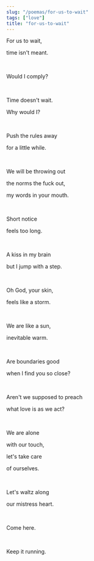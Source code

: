```yaml
---
slug: "/poemas/for-us-to-wait"
tags: ["love"]
title: "for-us-to-wait"
---
```

For us to wait,

time isn't meant.

&nbsp;

Would I comply?

&nbsp;

Time doesn't wait.

Why would I?

&nbsp;

Push the rules away

for a little while.

&nbsp;

We will be throwing out

the norms the fuck out, 

my words in your mouth.

&nbsp;

Short notice 

feels too long.

&nbsp;

A kiss in my brain

but I jump with a step.

&nbsp;

Oh God, your skin,

feels like a storm.

&nbsp;

We are like a sun, 

inevitable warm.

&nbsp;

Are boundaries good

when I find you so close?

&nbsp;

Aren't we supposed to preach

what love is as we act?

&nbsp;

We are alone 

with our touch,

let's take care 

of ourselves.

&nbsp;

Let's waltz along 

our mistress heart.

&nbsp;

Come here.

&nbsp;

Keep it running.